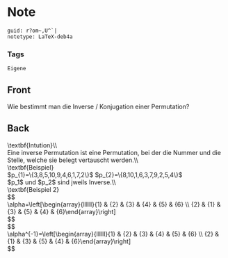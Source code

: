 # Note
```
guid: r?om~,U^`|
notetype: LaTeX-deb4a
```

### Tags
```
Eigene
```

## Front
Wie bestimmt man die Inverse / Konjugation einer Permutation?

## Back
<div>\textbf{Intution}\\</div><div>
</div>Eine inverse Permutation ist eine Permutation, bei der die Nummer und die Stelle, welche sie belegt vertauscht werden.\\<div>
</div><div>\textbf{Beispiel}</div><div>
</div><div>$p_{1}=\{3,8,5,10,9,4,6,1,7,2\}$
$p_{2}=\{8,10,1,6,3,7,9,2,5,4\}$
</div><div>
</div><div>$p_1$ und $p_2$ sind jweils Inverse.\\</div><div>
</div><div>\textbf{Beispiel 2}</div><div>
</div><div>$$</div><div>\alpha=\left[\begin{array}{llllll}{1} & {2} & {3} & {4} & {5} & {6} \\ {2} & {1} & {3} & {5} & {4} & {6}\end{array}\right]</div><div>$$
</div><div>
</div><div>
</div><div>$$</div><div>\alpha^{-1}=\left[\begin{array}{llllll}{1} & {2} & {3} & {4} & {5} & {6} \\ {2} & {1} & {3} & {5} & {4} & {6}\end{array}\right]</div><div>$$
</div>
